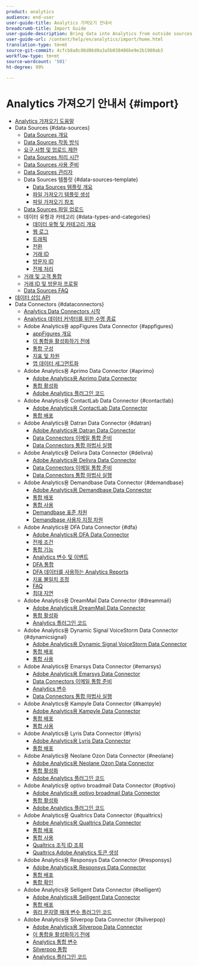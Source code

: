 ```yaml
---
product: analytics
audience: end-user
user-guide-title: Analytics 가져오기 안내서
breadcrumb-title: Import Guide
user-guide-description: Bring data into Analytics from outside sources, either in bulk or real-time. Includes Data Sources, Data Insertion API, and Data Connectors.
user-guide-url: /content/help/en/analytics/import/home.html
translation-type: tm+mt
source-git-commit: 4cfcb8a8c86d86d0a3a5b038406be9e2b1980ab3
workflow-type: tm+mt
source-wordcount: '501'
ht-degree: 99%

---
```



# Analytics 가져오기 안내서 {#import}

+ [Analytics 가져오기 도움말](home.md)
+ Data Sources {#data-sources}
   + [Data Sources 개요](c-data-sources/datasrc-home.md)
   + [Data Sources 작동 방식](c-data-sources/datasrc-how-data-sources-works.md)
   + [요구 사항 및 업로드 제한](c-data-sources/datasrc-requirements.md)
   + [Data Sources 처리 시간](c-data-sources/datasrc-processing-time.md)
   + [Data Sources 사용 준비](c-data-sources/datasrc-preparing.md)
   + [Data Sources 관리자](c-data-sources/datasrc-manager.md)
   + Data Sources 템플릿 {#data-sources-template}
      + [Data Sources 템플릿 개요](c-data-sources/datasrc-template/datasrc-template-file.md)
      + [파일 가져오기 템플릿 생성](c-data-sources/datasrc-template/t-datasrc-creating-data-sources-file.md)
      + [파일 가져오기 참조](c-data-sources/datasrc-template/datasrc-import-file-reference.md)
   + [Data Sources 파일 업로드](c-data-sources/t-datasrc-uploading-data.md)
   + 데이터 유형과 카테고리 {#data-types-and-categories}
      + [데이터 유형 및 카테고리 개요](c-data-sources/c-datasrc-types/datasrc-categories.md)
      + [웹 로그](c-data-sources/c-datasrc-types/datasrc-web-log.md)
      + [트래픽](c-data-sources/c-datasrc-types/datasrc-traffic.md)
      + [전환](c-data-sources/c-datasrc-types/datasrc-conversion.md)
      + [거래 ID](c-data-sources/c-datasrc-types/datasrc-transactionid.md)
      + [방문자 ID](c-data-sources/c-datasrc-types/datasrc-visitorid.md)
      + [전체 처리](c-data-sources/c-datasrc-types/datasrc-full-processing.md)
   + [거래 및 고객 통합](c-data-sources/datasrc-integrating-offline-data.md)
   + [거래 ID 및 방문자 프로필](c-data-sources/datasrc-tid-visitor-profile.md)
   + [Data Sources FAQ](c-data-sources/datasrc-faq.md)
+ [데이터 삽입 API](c-data-insertion-api/c-data-insertion-api.md)
+ Data Connectors {#dataconnectors}
   + [Analytics Data Connectors 시작](data-connectors/getting-started-data-connectors.md)
   + [Analytics 데이터 커넥터를 위한 수명 종료](data-connectors/data-connectors-eol.md)
   + Adobe Analytics용 appFigures Data Connector {#appfigures}
      + [appFigures 개요](data-connectors/appfigures-overview/appfigures-overview.md)
      + [이 통합을 활성화하기 전에](data-connectors/appfigures-overview/appfigures-before-activation.md)
      + [통합 구성](data-connectors/appfigures-overview/t-appfigures-integration.md)
      + [지표 및 차원](data-connectors/appfigures-overview/appfigures-metrics.md)
      + [앱 데이터 세그먼트화](data-connectors/appfigures-overview/appfigures-segment-filter.md)
   + Adobe Analytics용 Aprimo Data Connector {#aprimo}
      + [Adobe Analytics용 Aprimo Data Connector](data-connectors/aprimo-overview/aprimo-overview.md)
      + [통합 활성화](data-connectors/aprimo-overview/t-aprimo-activate.md)
      + [Adobe Analytics 플러그인 코드](data-connectors/aprimo-overview/aprimo-sitecatalyst-code.md)
   + Adobe Analytics용 ContactLab Data Connector {#contactlab}
      + [Adobe Analytics용 ContactLab Data Connector](data-connectors/c-contactlab-data-connector-for-adobe-analytics/c-contactlab-data-connector-for-adobe-analytics.md)
      + [통합 배포](data-connectors/c-contactlab-data-connector-for-adobe-analytics/contactlab-deploying-the-integration.md)
   + Adobe Analytics용 Datran Data Connector {#datran}
      + [Adobe Analytics용 Datran Data Connector](data-connectors/datran-integration-overview/datran-integration-overview.md)
      + [Data Connectors 이메일 통합 준비](data-connectors/datran-integration-overview/datran-configuring-integration.md)
      + [Data Connectors 통합 마법사 실행](data-connectors/datran-integration-overview/t-datran-wizard.md)
   + Adobe Analytics용 Delivra Data Connector {#delivra}
      + [Adobe Analytics용 Delivra Data Connector](data-connectors/delivra-integration-overview/delivra-integration-overview.md)
      + [Data Connectors 이메일 통합 준비](data-connectors/delivra-integration-overview/delivra-configuring-the-genesis-delivra-integration.md)
      + [Data Connectors 통합 마법사 실행](data-connectors/delivra-integration-overview/t-delivra-running-the-genesis-integration-wizard.md)
   + Adobe Analytics용 Demandbase Data Connector {#demandbase}
      + [Adobe Analytics용 Demandbase Data Connector](data-connectors/demandbase-home/demandbase-home.md)
      + [통합 배포](data-connectors/demandbase-home/demandbase-deploying.md)
      + [통합 사용](data-connectors/demandbase-home/demandbase-using-integration.md)
      + [Demandbase 표준 차원](data-connectors/demandbase-home/demandbase-standard-dimensions.md)
      + [Demandbase 사용자 지정 차원](data-connectors/demandbase-home/demandbase-custom-dimensions.md)
   + Adobe Analytics용 DFA Data Connector {#dfa}
      + [Adobe Analytics용 DFA Data Connector](data-connectors/dfa-data-connector-analytics/dfa-data-connector-analytics.md)
      + [전제 조건](data-connectors/dfa-data-connector-analytics/dfa-prerequisites.md)
      + [통합 기능](data-connectors/dfa-data-connector-analytics/dfa-integration-features.md)
      + [Analytics 변수 및 이벤트](data-connectors/dfa-data-connector-analytics/dfa-analytics-variables-and-events.md)
      + [DFA 통합](data-connectors/dfa-data-connector-analytics/dfa-integration.md)
      + [DFA 데이터를 사용하는 Analytics Reports](data-connectors/dfa-data-connector-analytics/dfa-analytics-reports.md)
      + [지표 불일치 조정](data-connectors/dfa-data-connector-analytics/dfa-reconciling-metric-discrepancies.md)
      + [FAQ](data-connectors/dfa-data-connector-analytics/dfa-faq.md)
      + [최대 지연](data-connectors/dfa-data-connector-analytics/maxdelay.md)
   + Adobe Analytics용 DreamMail Data Connector {#dreammail}
      + [Adobe Analytics용 DreamMail Data Connector](data-connectors/dreammail-overview/dreammail-overview.md)
      + [통합 활성화](data-connectors/dreammail-overview/t-dreammail-activate.md)
      + [Analytics 플러그인 코드](data-connectors/dreammail-overview/dreammail-analytics-code.md)
   + Adobe Analytics용 Dynamic Signal VoiceStorm Data Connector {#dynamicsignal}
      + [Adobe Analytics용 Dynamic Signal VoiceStorm Data Connector](data-connectors/dynamic-signal-for-analytics/dynamic-signal-for-analytics.md)
      + [통합 배포](data-connectors/dynamic-signal-for-analytics/dynamic-signal-deploy-integration.md)
      + [통합 사용](data-connectors/dynamic-signal-for-analytics/dynamic-signal-use-integration.md)
   + Adobe Analytics용 Emarsys Data Connector {#emarsys}
      + [Adobe Analytics용 Emarsys Data Connector](data-connectors/emarsys-overview/emarsys-overview.md)
      + [Data Connectors 이메일 통합 준비](data-connectors/emarsys-overview/emarsys-configure-integration.md)
      + [Analytics 변수](data-connectors/emarsys-overview/emarsys-variables.md)
      + [Data Connectors 통합 마법사 실행](data-connectors/emarsys-overview/emarsys-wizard.md)
   + Adobe Analytics용 Kampyle Data Connector {#kampyle}
      + [Adobe Analytics용 Kampyle Data Connector](data-connectors/kampyle-home/kampyle-home.md)
      + [통합 배포](data-connectors/kampyle-home/kampyle-deploy.md)
      + [통합 사용](data-connectors/kampyle-home/kampyle-integration.md)
   + Adobe Analytics용 Lyris Data Connector {#lyris}
      + [Adobe Analytics용 Lyris Data Connector](data-connectors/lyris-overview/lyris-overview.md)
      + [통합 배포](data-connectors/lyris-overview/lyris-deploy-integration.md)
   + Adobe Analytics용 Neolane Ozon Data Connector {#neolane}
      + [Adobe Analytics용 Neolane Ozon Data Connector](data-connectors/neolane-overview/neolane-overview.md)
      + [통합 활성화](data-connectors/neolane-overview/neolane-activate.md)
      + [Adobe Analytics 플러그인 코드](data-connectors/neolane-overview/neolane-plugin-code.md)
   + Adobe Analytics용 optivo broadmail Data Connector {#optivo}
      + [Adobe Analytics용 optivo broadmail Data Connector](data-connectors/optivo-overview/optivo-overview.md)
      + [통합 활성화](data-connectors/optivo-overview/optivo-activate.md)
      + [Adobe Analytics 플러그인 코드](data-connectors/optivo-overview/optivo-plugin-code.md)
   + Adobe Analytics용 Qualtrics Data Connector {#qualtrics}
      + [Adobe Analytics용 Qualtrics Data Connector](data-connectors/qualtrics-overview/qualtrics-overview.md)
      + [통합 배포](data-connectors/qualtrics-overview/qualtrics-deploying.md)
      + [통합 사용](data-connectors/qualtrics-overview/qualtrics-integration.md)
      + [Qualtrics 조직 ID 조회](data-connectors/qualtrics-overview/qualtrics-org-id.md)
      + [Qualtrics Adobe Analytics 토큰 생성](data-connectors/qualtrics-overview/qualtrics-token.md)
   + Adobe Analytics용 Responsys Data Connector {#responsys}
      + [Adobe Analytics용 Responsys Data Connector](data-connectors/responsys-home/responsys-home.md)
      + [통합 배포](data-connectors/responsys-home/responsys-deploy/responsys-deploy.md)
      + [통합 확인](data-connectors/responsys-home/responsys-verify.md)
   + Adobe Analytics용 Selligent Data Connector {#selligent}
      + [Adobe Analytics용 Selligent Data Connector](data-connectors/selligent-overview/selligent-overview.md)
      + [통합 배포](data-connectors/selligent-overview/selligent-deploy-integration.md)
      + [쿼리 문자열 매개 변수 플러그인 코드](data-connectors/selligent-overview/selligent-plugin-code.md)
   + Adobe Analytics용 Silverpop Data Connector {#silverpop}
      + [Adobe Analytics용 Silverpop Data Connector](data-connectors/silverpop-overview/silverpop-overview.md)
      + [이 통합을 활성화하기 전에](data-connectors/silverpop-overview/silverpop-before-activation/silverpop-before-activation.md)
      + [Analytics 통합 변수](data-connectors/silverpop-overview/silverpop-variables.md)
      + [Silverpop 통합](data-connectors/silverpop-overview/silverpop-wizard.md)
      + [Analytics 플러그인 코드](data-connectors/silverpop-overview/silverpop-analytics-code.md)
